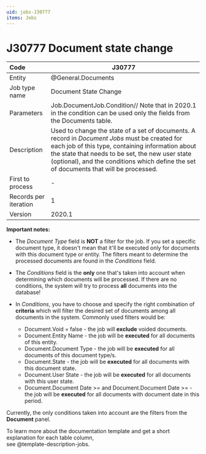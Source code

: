 ```yaml
---
uid: jobs-J30777
items: Jobs
---
```


# J30777 Document state change

| Code                  | J30777                                                       |
| :-------------------- | ------------------------------------------------------------ |
| Entity                | @General.Documents                                           |
| Job type name         | Document State Change                                        |
| Parameters            | Job.DocumentJob.Condition// Note that in 2020.1 in the condition can be used only the fields from the Documents table. |
| Description           | Used to change the state of a set of documents. A record in *Document Jobs* must be created for each job of this type, containing information about the state that needs to be set, the new user state (optional), and the conditions which define the set of documents that will be processed. |
| First to process      | -                                                            |
| Records per iteration | 1                                                            |
| Version               | 2020.1                                                       |

**Important notes:**

-  The *Document Type* field is **NOT** a filter for the job. If you set a specific document type, it doesn't mean that it'll be executed only for documents with this document type or entity. The filters meant to determine the processed documents are found in the *Conditions* field.
-  The *Conditions* field is the **only** one that's taken into account when determining which documents will be processed. If there are no conditions, the system will try to process **all** documents into the database!
-  In *Conditions*, you have to choose and specify the right combination of **criteria** which will filter the desired set of documents among all documents in the system.
Commonly used filters would be:
           
    - Document.Void = false - the job will **exclude** voided documents.
    - Document.Entity Name - the job will be **executed** for all documents of this entity.
    - Document.Document Type - the job will be **executed** for all documents of this document type/s.
    - Document.State - the job will be **executed** for all documents with this document state.
    - Document.User State - the job will be **executed** for all documents with this user state.
    - Document.Document Date >= and Document.Document Date >= - the job will be **executed** for all documents with document date in this period.
  
Currently, the only conditions taken into account are the filters from the **Document** panel.

To learn more about the documentation template and get a short explanation for each table column, <br> see @template-description-jobs.
